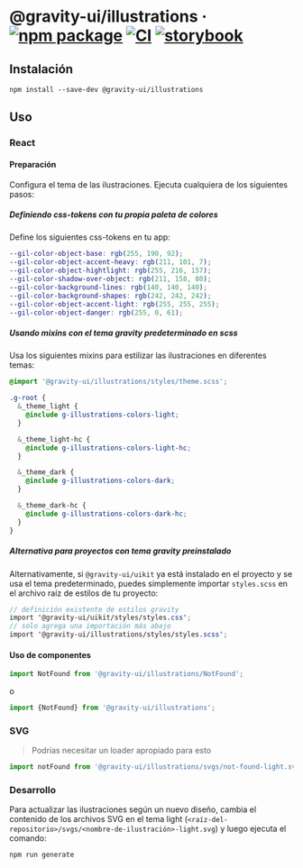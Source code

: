 # @gravity-ui/illustrations · [![npm package](https://img.shields.io/npm/v/@gravity-ui/illustrations)](https://www.npmjs.com/package/@gravity-ui/illustrations) [![CI](https://img.shields.io/github/actions/workflow/status/gravity-ui/illustrations/.github/workflows/ci.yml?label=CI&logo=github)](https://github.com/gravity-ui/illustrations/actions/workflows/ci.yml?query=branch:main) [![storybook](https://img.shields.io/badge/Storybook-deployed-ff4685)](https://preview.gravity-ui.com/illustrations/)

## Instalación

```shell
npm install --save-dev @gravity-ui/illustrations
```

## Uso

### React

#### Preparación

Configura el tema de las ilustraciones. Ejecuta cualquiera de los siguientes pasos:

##### Definiendo css-tokens con tu propia paleta de colores

Define los siguientes css-tokens en tu app:

```scss
--gil-color-object-base: rgb(255, 190, 92);
--gil-color-object-accent-heavy: rgb(211, 101, 7);
--gil-color-object-hightlight: rgb(255, 216, 157);
--gil-color-shadow-over-object: rgb(211, 158, 80);
--gil-color-background-lines: rgb(140, 140, 140);
--gil-color-background-shapes: rgb(242, 242, 242);
--gil-color-object-accent-light: rgb(255, 255, 255);
--gil-color-object-danger: rgb(255, 0, 61);
```

##### Usando mixins con el tema gravity predeterminado en scss

Usa los siguientes mixins para estilizar las ilustraciones en diferentes temas:

```scss
@import '@gravity-ui/illustrations/styles/theme.scss';

.g-root {
  &_theme_light {
    @include g-illustrations-colors-light;
  }

  &_theme_light-hc {
    @include g-illustrations-colors-light-hc;
  }

  &_theme_dark {
    @include g-illustrations-colors-dark;
  }

  &_theme_dark-hc {
    @include g-illustrations-colors-dark-hc;
  }
}
```

##### Alternativa para proyectos con tema gravity preinstalado

Alternativamente, si `@gravity-ui/uikit` ya está instalado en el proyecto y se usa el tema predeterminado, puedes simplemente importar `styles.scss` en el archivo raíz de estilos de tu proyecto:

```scss
// definición existente de estilos gravity
import '@gravity-ui/uikit/styles/styles.css';
// solo agrega una importación más abajo
import '@gravity-ui/illustrations/styles/styles.scss';
```

#### Uso de componentes

```js
import NotFound from '@gravity-ui/illustrations/NotFound';
```

o

```js
import {NotFound} from '@gravity-ui/illustrations';
```

### SVG

> Podrías necesitar un loader apropiado para esto

```js
import notFound from '@gravity-ui/illustrations/svgs/not-found-light.svg';
```

### Desarrollo

Para actualizar las ilustraciones según un nuevo diseño, cambia el contenido de los archivos SVG en el tema light (`<raíz-del-repositorio>/svgs/<nombre-de-ilustración>-light.svg`) y luego ejecuta el comando:

```shell
npm run generate
```